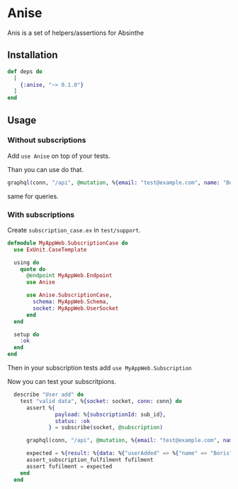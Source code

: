 # Anise

Anis is a set of helpers/assertions for Absinthe



## Installation

```elixir
def deps do
  [
    {:anise, "~> 0.1.0"}
  ]
end
```

## Usage

### Without subscriptions
Add `use Anise` on top of your tests. 

Than you can use do that.

```elixir
graphql(conn, "/api", @mutation, %{email: "test@example.com", name: "Boris"})
```
same for queries.

### With subscriptions
Create `subscription_case.ex` in `test/support`.

```elixir
defmodule MyAppWeb.SubscriptionCase do
  use ExUnit.CaseTemplate

  using do
    quote do
      @endpoint MyAppWeb.Endpoint
      use Anise

      use Anise.SubscriptionCase,
        schema: MyAppWeb.Schema,
        socket: MyAppWeb.UserSocket
      end
  end

  setup do
    :ok
  end
end

```
Then in your subscription tests add `use MyAppWeb.Subscription`

Now you can test your subscritpions.

```elixir
  describe "User add" do
    test "valid data", %{socket: socket, conn: conn} do
      assert %{
               payload: %{subscriptionId: sub_id},
               status: :ok
             } = subscribe(socket, @subscription)

      graphql(conn, "/api", @mutation, %{email: "test@example.com", name: "Boris"})

      expected = %{result: %{data: %{"userAdded" => %{"name" => "Boris"}}}}
      assert_subscription_fulfilment fufilment
      assert fufilment = expected
    end
  end
```
